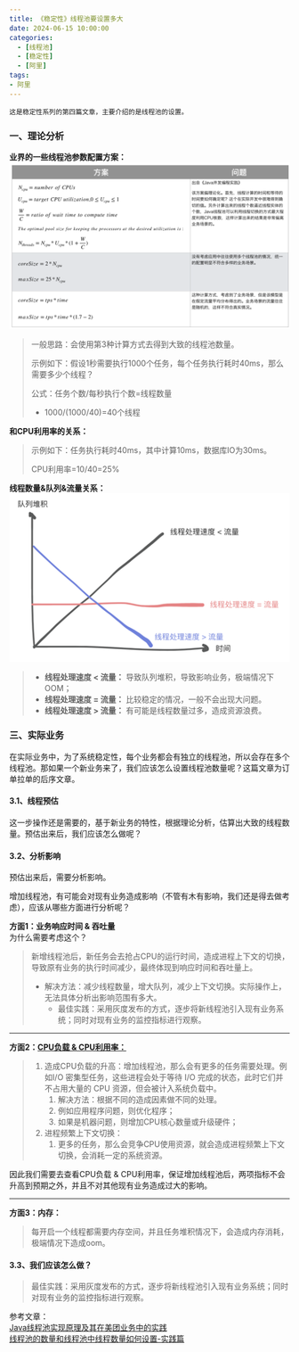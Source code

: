 ```yaml
---
title: 《稳定性》线程池要设置多大
date: 2024-06-15 10:00:00
categories:
  - [线程池]
  - [稳定性]
  - [阿里]
tags:
- 阿里
---
```


    这是稳定性系列的第四篇文章，主要介绍的是线程池的设置。

### 一、理论分析
**业界的一些线程池参数配置方案：**
![线程池参数配置方案](2024-06-15-稳定性-线程池要设置多大/线程池参数配置方案.png)
<!-- more -->
> 一般思路：会使用第3种计算方式去得到大致的线程池数量。
>  
> 示例如下：假设1秒需要执行1000个任务，每个任务执行耗时40ms，那么需要多少个线程？
> 
> 公式：任务个数/每秒执行个数=线程数量
> - 1000/(1000/40)=40个线程

**和CPU利用率的关系：**
> 示例如下：任务执行耗时40ms，其中计算10ms，数据库IO为30ms。
> 
> CPU利用率=10/40=25%

**线程数量&队列&流量关系：**
![线程池参数配置方案](2024-06-15-稳定性-线程池要设置多大/队列和流量的关系.png)
> - **线程处理速度 < 流量：** 导致队列堆积，导致影响业务，极端情况下OOM；
> - **线程处理速度 = 流量：** 比较稳定的情况，一般不会出现大问题。
> - **线程处理速度 > 流量：** 有可能是线程数量过多，造成资源浪费。

### 三、实际业务
在实际业务中，为了系统稳定性，每个业务都会有独立的线程池，所以会存在多个线程池。那如果一个新业务来了，我们应该怎么设置线程池数量呢？这篇文章为订单拉单的后序文章。

#### 3.1、线程预估
这一步操作还是需要的，基于新业务的特性，根据理论分析，估算出大致的线程数量。预估出来后，我们应该怎么做呢？

#### 3.2、分析影响
预估出来后，需要分析影响。

增加线程池，有可能会对现有业务造成影响（不管有木有影响，我们还是得去做考虑），应该从哪些方面进行分析呢？

**方面1：业务响应时间 & 吞吐量**        
为什么需要考虑这个？
> 新增线程池后，新任务会去抢占CPU的运行时间，造成进程上下文的切换，导致原有业务的执行时间减少，最终体现到响应时间和吞吐量上。
> - 解决方法：减少线程数量，增大队列，减少上下文切换。实际操作上，无法具体分析出影响范围有多大。
>   - 最佳实践：采用灰度发布的方式，逐步将新线程池引入现有业务系统；同时对现有业务的监控指标进行观察。
****
**方面2：[CPU负载 & CPU利用率：](https://caohuiwu.github.io/2024/06/05/2024-06-05-Linux-CPU%E8%B4%9F%E8%BD%BD%E5%92%8C%E5%88%A9%E7%94%A8%E7%8E%87/#more)**
> 1. 造成CPU负载的升高：增加线程池，那么会有更多的任务需要处理。例如I/O 密集型任务，这些进程会处于等待 I/O 完成的状态，此时它们并不占用大量的 CPU 资源，但会被计入系统负载中。
>    1. 解决方法：根据不同的造成因素做不同的处理。
>    2. 例如应用程序问题，则优化程序；
>    3. 如果是机器问题，则增加CPU核心数量或升级硬件；
> 2. 进程频繁上下文切换：
>    1. 更多的任务，那么会竞争CPU使用资源，就会造成进程频繁上下文切换，会消耗一定的系统资源。

因此我们需要去查看CPU负载 & CPU利用率，保证增加线程池后，两项指标不会升高到预期之外，并且不对其他现有业务造成过大的影响。
****
**方面3：内存：**
> 每开启一个线程都需要内存空间，并且任务堆积情况下，会造成内存消耗，极端情况下造成oom。

#### 3.3、我们应该怎么做？
> 最佳实践：采用灰度发布的方式，逐步将新线程池引入现有业务系统；同时对现有业务的监控指标进行观察。


参考文章：   
[Java线程池实现原理及其在美团业务中的实践](https://tech.meituan.com/2020/04/02/java-pooling-pratice-in-meituan.html)      
[线程池的数量和线程池中线程数量如何设置-实践篇](https://juejin.cn/post/7067183465224994852#heading-5)


